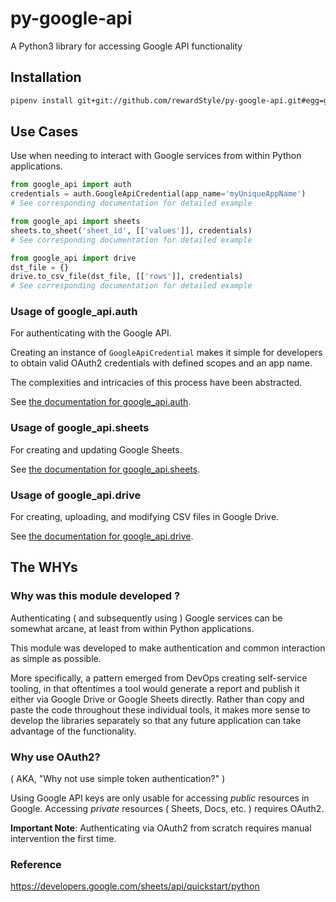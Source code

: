 # py-google-api

A Python3 library for accessing Google API functionality

## Installation

```bash
pipenv install git+git://github.com/rewardStyle/py-google-api.git#egg=google-api
```

## Use Cases

Use when needing to interact with Google services from within Python applications.

```python
from google_api import auth
credentials = auth.GoogleApiCredential(app_name='myUniqueAppName')
# See corresponding documentation for detailed example

from google_api import sheets
sheets.to_sheet('sheet_id', [['values']], credentials)
# See corresponding documentation for detailed example

from google_api import drive
dst_file = {}
drive.to_csv_file(dst_file, [['rows']], credentials)
# See corresponding documentation for detailed example
```

### Usage of google_api.auth

For authenticating with the Google API.

Creating an instance of `GoogleApiCredential` makes it simple for developers
to obtain valid OAuth2 credentials with defined scopes and an app name.

The complexities and intricacies of this process have been abstracted.

See [the documentation for google_api.auth](docs/auth.md).


### Usage of google_api.sheets

For creating and updating Google Sheets.

See [the documentation for google_api.sheets](docs/sheets.md).

### Usage of google_api.drive

For creating, uploading, and modifying CSV files in Google Drive.

See [the documentation for google_api.drive](docs/drive.md).


## The WHYs

### Why was this module developed ?

Authenticating ( and subsequently using ) Google services
can be somewhat arcane, at least from within Python
applications.

This module was developed to make authentication and common interaction as simple as possible.

More specifically, a pattern emerged from DevOps creating self-service tooling,
in that oftentimes a tool would generate a report and publish it either via Google Drive or Google Sheets directly. Rather than copy and paste the code throughout
these individual tools, it makes more sense to develop the libraries separately
so that any future application can take advantage of the functionality.

### Why use OAuth2?
( AKA, "Why not use simple token authentication?" )

Using Google API keys are only usable for accessing _public_ resources in Google.
Accessing _private_ resources ( Sheets, Docs, etc. ) requires OAuth2.

**Important Note**: Authenticating via OAuth2 from scratch requires manual intervention the first time.

### Reference
https://developers.google.com/sheets/api/quickstart/python
